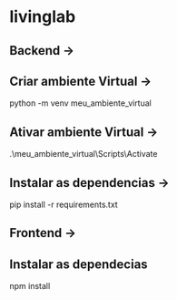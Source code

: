 # livinglab

## Backend ->
## Criar ambiente Virtual ->
python -m venv meu_ambiente_virtual

## Ativar ambiente Virtual ->
.\meu_ambiente_virtual\Scripts\Activate

## Instalar as dependencias ->
pip install -r requirements.txt

## Frontend ->

## Instalar as dependecias
npm install